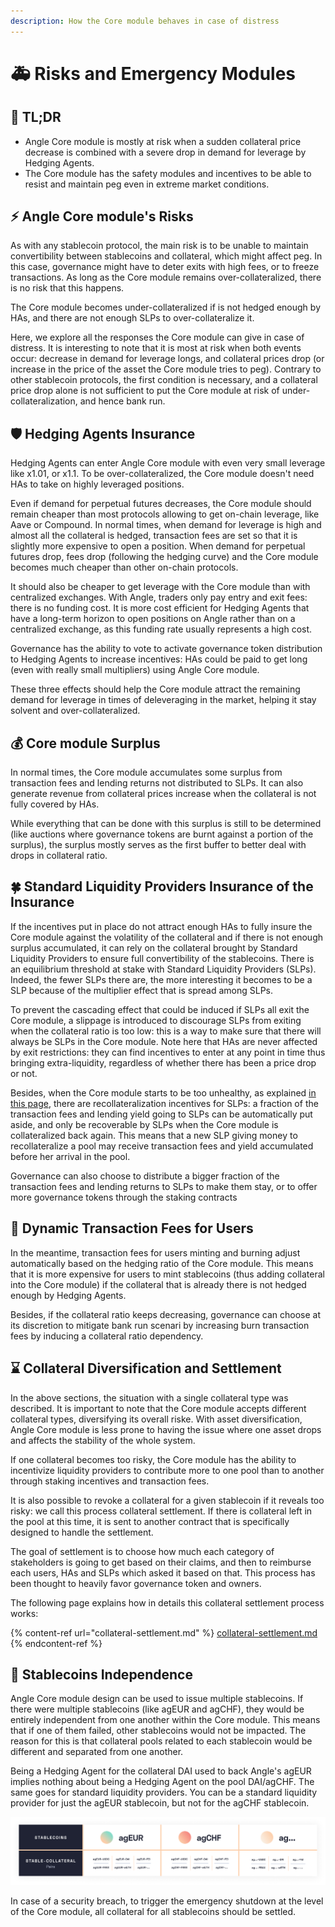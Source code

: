 ```yaml
---
description: How the Core module behaves in case of distress
---
```


# 🚑 Risks and Emergency Modules

## 🔎 TL;DR

- Angle Core module is mostly at risk when a sudden collateral price decrease is combined with a severe drop in demand for leverage by Hedging Agents.
- The Core module has the safety modules and incentives to be able to resist and maintain peg even in extreme market conditions.

## ⚡ Angle Core module's Risks

As with any stablecoin protocol, the main risk is to be unable to maintain convertibility between stablecoins and collateral, which might affect peg. In this case, governance might have to deter exits with high fees, or to freeze transactions. As long as the Core module remains over-collateralized, there is no risk that this happens.

The Core module becomes under-collateralized if is not hedged enough by HAs, and there are not enough SLPs to over-collateralize it.

Here, we explore all the responses the Core module can give in case of distress. It is interesting to note that it is most at risk when both events occur: decrease in demand for leverage longs, and collateral prices drop (or increase in the price of the asset the Core module tries to peg). Contrary to other stablecoin protocols, the first condition is necessary, and a collateral price drop alone is not sufficient to put the Core module at risk of under-collateralization, and hence bank run.

## 🛡️ Hedging Agents Insurance

Hedging Agents can enter Angle Core module with even very small leverage like x1.01, or x1.1. To be over-collateralized, the Core module doesn't need HAs to take on highly leveraged positions.

Even if demand for perpetual futures decreases, the Core module should remain cheaper than most protocols allowing to get on-chain leverage, like Aave or Compound. In normal times, when demand for leverage is high and almost all the collateral is hedged, transaction fees are set so that it is slightly more expensive to open a position. When demand for perpetual futures drop, fees drop (following the hedging curve) and the Core module becomes much cheaper than other on-chain protocols.

It should also be cheaper to get leverage with the Core module than with centralized exchanges. With Angle, traders only pay entry and exit fees: there is no funding cost. It is more cost efficient for Hedging Agents that have a long-term horizon to open positions on Angle rather than on a centralized exchange, as this funding rate usually represents a high cost.

Governance has the ability to vote to activate governance token distribution to Hedging Agents to increase incentives: HAs could be paid to get long (even with really small multipliers) using Angle Core module.

These three effects should help the Core module attract the remaining demand for leverage in times of deleveraging in the market, helping it stay solvent and over-collateralized.

## 💰 Core module Surplus

In normal times, the Core module accumulates some surplus from transaction fees and lending returns not distributed to SLPs. It can also generate revenue from collateral prices increase when the collateral is not fully covered by HAs.

While everything that can be done with this surplus is still to be determined (like auctions where governance tokens are burnt against a portion of the surplus), the surplus mostly serves as the first buffer to better deal with drops in collateral ratio.

## 🍀 Standard Liquidity Providers Insurance of the Insurance

If the incentives put in place do not attract enough HAs to fully insure the Core module against the volatility of the collateral and if there is not enough surplus accumulated, it can rely on the collateral brought by Standard Liquidity Providers to ensure full convertibility of the stablecoins. There is an equilibrium threshold at stake with Standard Liquidity Providers (SLPs). Indeed, the fewer SLPs there are, the more interesting it becomes to be a SLP because of the multiplier effect that is spread among SLPs.

To prevent the cascading effect that could be induced if SLPs all exit the Core module, a slippage is introduced to discourage SLPs from exiting when the collateral ratio is too low: this is a way to make sure that there will always be SLPs in the Core module. Note here that HAs are never affected by exit restrictions: they can find incentives to enter at any point in time thus bringing extra-liquidity, regardless of whether there has been a price drop or not.

Besides, when the Core module starts to be too unhealthy, as explained [in this page](../standard-liquidity-providers/), there are recollateralization incentives for SLPs: a fraction of the transaction fees and lending yield going to SLPs can be automatically put aside, and only be recoverable by SLPs when the Core module is collateralized back again. This means that a new SLP giving money to recollateralize a pool may receive transaction fees and yield accumulated before her arrival in the pool.

Governance can also choose to distribute a bigger fraction of the transaction fees and lending returns to SLPs to make them stay, or to offer more governance tokens through the staking contracts

## 💱 Dynamic Transaction Fees for Users

In the meantime, transaction fees for users minting and burning adjust automatically based on the hedging ratio of the Core module. This means that it is more expensive for users to mint stablecoins (thus adding collateral into the Core module) if the collateral that is already there is not hedged enough by Hedging Agents.

Besides, if the collateral ratio keeps decreasing, governance can choose at its discretion to mitigate bank run scenari by increasing burn transaction fees by inducing a collateral ratio dependency.

## ⌛ Collateral Diversification and Settlement

In the above sections, the situation with a single collateral type was described. It is important to note that the Core module accepts different collateral types, diversifying its overall riske. With asset diversification, Angle Core module is less prone to having the issue where one asset drops and affects the stability of the whole system.

If one collateral becomes too risky, the Core module has the ability to incentivize liquidity providers to contribute more to one pool than to another through staking incentives and transaction fees.

It is also possible to revoke a collateral for a given stablecoin if it reveals too risky: we call this process collateral settlement. If there is collateral left in the pool at this time, it is sent to another contract that is specifically designed to handle the settlement.

The goal of settlement is to choose how much each category of stakeholders is going to get based on their claims, and then to reimburse each users, HAs and SLPs which asked it based on that. This process has been thought to heavily favor governance token and owners.

The following page explains how in details this collateral settlement process works:

{% content-ref url="collateral-settlement.md" %}
[collateral-settlement.md](collateral-settlement.md)
{% endcontent-ref %}

## 📜 Stablecoins Independence

Angle Core module design can be used to issue multiple stablecoins. If there were multiple stablecoins (like agEUR and agCHF), they would be entirely independent from one another within the Core module.
This means that if one of them failed, other stablecoins would not be impacted. The reason for this is that collateral pools related to each stablecoin would be different and separated from one another.

Being a Hedging Agent for the collateral DAI used to back Angle's agEUR implies nothing about being a Hedging Agent on the pool DAI/agCHF. The same goes for standard liquidity providers. You can be a standard liquidity provider for just the agEUR stablecoin, but not for the agCHF stablecoin.

![Core module collateral pools are different from one stablecoin to another](../../../.gitbook/assets/Docs-split_of_funds_in_the_protocol.jpg)

In case of a security breach, to trigger the emergency shutdown at the level of the Core module, all collateral for all stablecoins should be settled.
